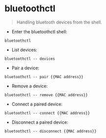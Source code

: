 # bluetoothctl

> Handling bluetooth devices from the shell.

- Enter the bluetoothctl shell:

`bluetoothctl`

- List devices:

`bluetoothctl -- devices`

- Pair a device:

`bluetoothctl -- pair {{MAC address}}`

- Remove a device:

`bluetoothctl -- remove {{MAC address}}`

- Connect a paired device:

`bluetoothctl -- connect {{MAC address}}`

- Disconnect a paired device:

`bluetoothctl -- disconnect {{MAC address}}`
